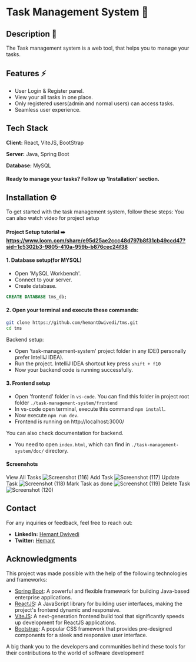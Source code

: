 # Task Management System 📝

## Description 📄

The Task management system is a web tool, that helps you to manage your tasks.

## Features ⚡
- User Login & Register panel.
- View your all tasks in one place.
- Only registered users(admin and normal users) can access tasks.
- Seamless user experience.


## Tech Stack

**Client:** React, ViteJS, BootStrap

**Server:** Java, Spring Boot

**Database:** MySQL


#### Ready to manage your tasks? Follow up 'Installation' section.

## Installation ⚙️

To get started with the task management system, follow these steps:
You can also watch video for project setup 
#### Project Setup tutorial ➡️ https://www.loom.com/share/e95d25ae2ccc48d797b8f31cb49ccd47?sid=1c5302b3-9805-410a-959b-b876cec24f38

#### 1. Database setup(for MYSQL)
- Open 'MySQL Workbench'.
- Connect to your server.
- Create database.

```sql
CREATE DATABASE tms_db;
```
#### 2. Open your terminal and execute these commands:
```bash
git clone https://github.com/hemantDwivedi/tms.git
cd tms

```
Backend setup:
- Open 'task-management-system' project folder in any IDE(I personally prefer IntelliJ IDEA).
- Run the project. IntelliJ IDEA shortcut key press ```shift + f10```
- Now your backend code is running successfully.

#### 3. Frontend setup
- Open 'frontend' folder in ```vs-code```. You can find this folder in project root folder ```./task-management-system/frontend```
- In vs-code open terminal, execute this command ```npm install```.
- Now execute ```npm run dev```.
- Frontend is running on http://localhost:3000/

You can also check documentation for backend.
- You need to open ```index.html```, which can find in ```./task-management-system/doc/``` directory.

#### Screenshots
View All Tasks ![Screenshot (116)](https://github.com/hemantDwivedi/tms/assets/96649329/0636deda-f7d4-4834-ad6c-d78ec38e20bc)
Add Task ![Screenshot (117)](https://github.com/hemantDwivedi/tms/assets/96649329/8a6d958c-d966-4026-a0bd-85d810abfbeb)
Update Task ![Screenshot (118)](https://github.com/hemantDwivedi/tms/assets/96649329/4f0a508a-9f04-4b26-9655-0c2eb1829715)
Mark Task as done ![Screenshot (119)](https://github.com/hemantDwivedi/tms/assets/96649329/79f45b6f-950d-4870-a541-b1cba98ebb40)
Delete Task ![Screenshot (120)](https://github.com/hemantDwivedi/tms/assets/96649329/a4ea930c-53a4-4506-b11f-3d9818e59373)



## Contact

For any inquiries or feedback, feel free to reach out:

- **LinkedIn:** [Hemant Dwivedi](https://www.linkedin.com/in/hemant-dwivedi-developer/)
- **Twitter:** [Hemant](https://twitter.com/ordinaryhemant)

## Acknowledgments

This project was made possible with the help of the following technologies and frameworks:

- [Spring Boot](https://spring.io/projects/spring-boot): A powerful and flexible framework for building Java-based enterprise applications.
- [ReactJS](https://reactjs.org/): A JavaScript library for building user interfaces, making the project's frontend dynamic and responsive.
- [ViteJS](https://vitejs.dev/): A next-generation frontend build tool that significantly speeds up development for ReactJS applications.
- [Bootstrap](https://getbootstrap.com/): A popular CSS framework that provides pre-designed components for a sleek and responsive user interface.

A big thank you to the developers and communities behind these tools for their contributions to the world of software development!
